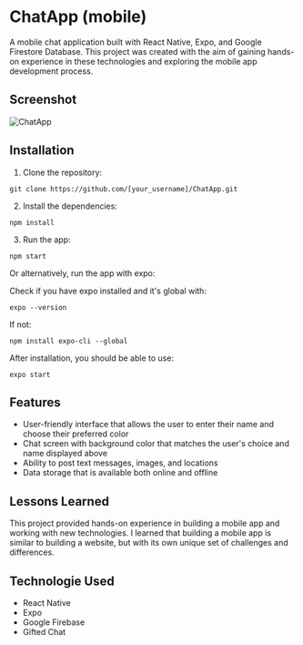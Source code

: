 # ChatApp (mobile)

A mobile chat application built with React Native, Expo, and Google Firestore Database. This project was created with the aim of gaining hands-on experience in these technologies and exploring the mobile app development process.

## Screenshot

![ChatApp](https://user-images.githubusercontent.com/98701957/216773037-845ca720-955d-4158-9f2d-64d0e2bb23d0.png)

## Installation

1. Clone the repository:

```
git clone https://github.com/[your_username]/ChatApp.git

```

2. Install the dependencies:

```
npm install
```

3. Run the app:

```
npm start
```

Or alternatively, run the app with expo:

Check if you have expo installed and it's global with:

```
expo --version
```

If not:

```
npm install expo-cli --global
```

After installation, you should be able to use:

```
expo start
```

## Features

- User-friendly interface that allows the user to enter their name and choose their preferred color
- Chat screen with background color that matches the user's choice and name displayed above
- Ability to post text messages, images, and locations
- Data storage that is available both online and offline

## Lessons Learned

This project provided hands-on experience in building a mobile app and working with new technologies. I learned that building a mobile app is similar to building a website, but with its own unique set of challenges and differences.

## Technologie Used

- React Native
- Expo
- Google Firebase
- Gifted Chat
